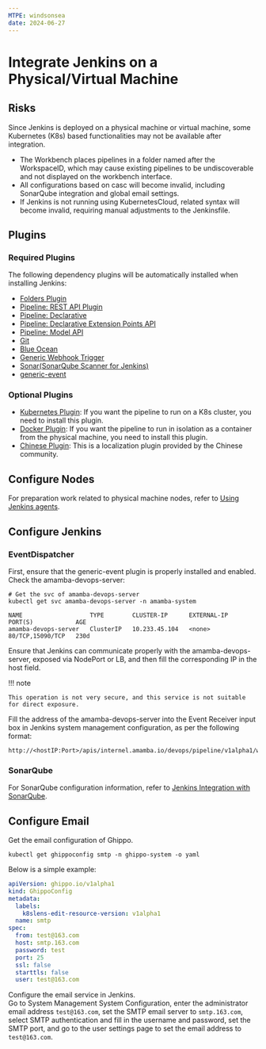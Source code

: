 ```yaml
---
MTPE: windsonsea
date: 2024-06-27
---
```


# Integrate Jenkins on a Physical/Virtual Machine

## Risks

Since Jenkins is deployed on a physical machine or virtual machine, some Kubernetes (K8s) based functionalities may not be available after integration.

- The Workbench places pipelines in a folder named after the WorkspaceID, which may cause existing pipelines to be undiscoverable and not displayed on the workbench interface.
- All configurations based on casc will become invalid, including SonarQube integration and global email settings.
- If Jenkins is not running using KubernetesCloud, related syntax will become invalid, requiring manual adjustments to the Jenkinsfile.

## Plugins

### Required Plugins

The following dependency plugins will be automatically installed when installing Jenkins:

- [Folders Plugin](https://plugins.jenkins.io/cloudbees-folder)
- [Pipeline: REST API Plugin](https://plugins.jenkins.io/pipeline-rest-api/)
- [Pipeline: Declarative](https://plugins.jenkins.io/pipeline-model-definition/)
- [Pipeline: Declarative Extension Points API](https://plugins.jenkins.io/pipeline-model-extensions)
- [Pipeline: Model API](https://plugins.jenkins.io/pipeline-model-api)
- [Git](https://plugins.jenkins.io/git)
- [Blue Ocean](https://plugins.jenkins.io/blueocean)
- [Generic Webhook Trigger](https://plugins.jenkins.io/generic-webhook-trigger)
- [Sonar(SonarQube Scanner for Jenkins)](https://plugins.jenkins.io/sonar)
- [generic-event](https://plugins.jenkins.io/generic-event)

### Optional Plugins

- [Kubernetes Plugin](https://plugins.jenkins.io/kubernetes): If you want the pipeline to run on a K8s cluster, you need to install this plugin.
- [Docker Plugin](https://plugins.jenkins.io/docker-plugin): If you want the pipeline to run in isolation as a container from the physical machine, you need to install this plugin.
- [Chinese Plugin](https://plugins.jenkins.io/localization-zh-cn): This is a localization plugin provided by the Chinese community.

## Configure Nodes

For preparation work related to physical machine nodes, refer to [Using Jenkins agents](https://www.jenkins.io/doc/book/using/using-agents/).

## Configure Jenkins

### EventDispatcher

First, ensure that the generic-event plugin is properly installed and enabled.  
Check the amamba-devops-server:

```shell
# Get the svc of amamba-devops-server
kubectl get svc amamba-devops-server -n amamba-system

NAME                   TYPE        CLUSTER-IP      EXTERNAL-IP   PORT(S)            AGE
amamba-devops-server   ClusterIP   10.233.45.104   <none>        80/TCP,15090/TCP   230d
```

Ensure that Jenkins can communicate properly with the amamba-devops-server, exposed via NodePort or LB, and then fill the corresponding IP in the host field.

!!! note

    This operation is not very secure, and this service is not suitable for direct exposure.

Fill the address of the amamba-devops-server into the Event Receiver input box in Jenkins system management configuration, as per the following format:

```text
http://<hostIP:Port>/apis/internel.amamba.io/devops/pipeline/v1alpha1/webhooks/jenkins
```

### SonarQube

For SonarQube configuration information, refer to [Jenkins Integration with SonarQube](https://docs.daocloud.io/amamba/user-guide/pipeline/install-jenkins.html#jenkins_2).

## Configure Email

Get the email configuration of Ghippo.

```shell
kubectl get ghippoconfig smtp -n ghippo-system -o yaml
```

Below is a simple example:

```yaml
apiVersion: ghippo.io/v1alpha1
kind: GhippoConfig
metadata:
  labels:
    k8slens-edit-resource-version: v1alpha1
  name: smtp
spec:
  from: test@163.com
  host: smtp.163.com
  password: test
  port: 25
  ssl: false
  starttls: false
  user: test@163.com
```

Configure the email service in Jenkins.  
Go to System Management System Configuration, enter the administrator email address `test@163.com`, set the SMTP email server to `smtp.163.com`, select SMTP authentication and fill in the username and password, set the SMTP port, and go to the user settings page to set the email address to `test@163.com`.
